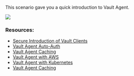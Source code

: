 This scenario gave you a quick introduction to Vault Agent.

<img src="https://education-yh.s3-us-west-2.amazonaws.com/screenshots/vault-secure-intro-5.png">

### Resources:

- [Secure Introduction of Vault Clients](https://learn.hashicorp.com/vault/identity-access-management/iam-secure-intro)
- [Vault Agent Auto-Auth](https://www.vaultproject.io/docs/agent/autoauth/index.html)
- [Vault Agent Caching](https://www.vaultproject.io/docs/agent/caching/index.html)
- [Vault Agent with AWS](https://learn.hashicorp.com/vault/identity-access-management/vault-agent-aws)
- [Vault Agent with Kubernetes](https://learn.hashicorp.com/vault/identity-access-management/vault-agent-k8s)
- [Vault Agent Caching](https://learn.hashicorp.com/vault/identity-access-management/agent-caching)
